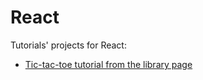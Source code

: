 # React

Tutorials' projects for React:

- [Tic-tac-toe tutorial from the library page](./tic-tac-toe/)
